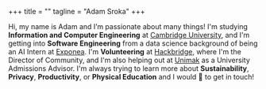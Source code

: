 +++
title = ""
tagline = "Adam Sroka"
+++

Hi, my name is Adam and I’m passionate about many things! I'm studying **Information and Computer Engineering** at [Cambridge University](https://www.cam.ac.uk/), and I'm getting into **Software Engineering** from a data science background of being an AI Intern at [Exponea](https://exponea.com/). I'm **Volunteering** at [Hackbridge](https://hackbridge.io/), where I'm the Director of Community, and I'm also helping out at [Unimak](https://unimak.sk/) as a University Admissions Advisor. I'm always trying to learn more about **Sustainability**, **Privacy**, **Productivity**, or **Physical Education** and I would 💙 to get in touch!